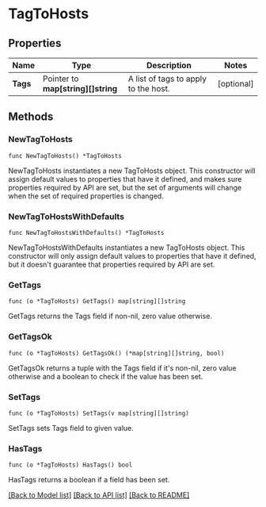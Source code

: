 # TagToHosts

## Properties

| Name     | Type                               | Description                          | Notes      |
| -------- | ---------------------------------- | ------------------------------------ | ---------- |
| **Tags** | Pointer to **map[string][]string** | A list of tags to apply to the host. | [optional] |

## Methods

### NewTagToHosts

`func NewTagToHosts() *TagToHosts`

NewTagToHosts instantiates a new TagToHosts object.
This constructor will assign default values to properties that have it defined,
and makes sure properties required by API are set, but the set of arguments
will change when the set of required properties is changed.

### NewTagToHostsWithDefaults

`func NewTagToHostsWithDefaults() *TagToHosts`

NewTagToHostsWithDefaults instantiates a new TagToHosts object.
This constructor will only assign default values to properties that have it defined,
but it doesn't guarantee that properties required by API are set.

### GetTags

`func (o *TagToHosts) GetTags() map[string][]string`

GetTags returns the Tags field if non-nil, zero value otherwise.

### GetTagsOk

`func (o *TagToHosts) GetTagsOk() (*map[string][]string, bool)`

GetTagsOk returns a tuple with the Tags field if it's non-nil, zero value otherwise
and a boolean to check if the value has been set.

### SetTags

`func (o *TagToHosts) SetTags(v map[string][]string)`

SetTags sets Tags field to given value.

### HasTags

`func (o *TagToHosts) HasTags() bool`

HasTags returns a boolean if a field has been set.

[[Back to Model list]](../README.md#documentation-for-models) [[Back to API list]](../README.md#documentation-for-api-endpoints) [[Back to README]](../README.md)
